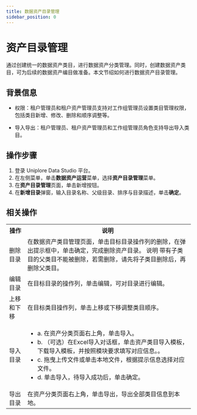 ```yaml
---
title: 数据资产目录管理
sidebar_position: 0
---
```

# 资产目录管理
通过创建统一的数据资产类目，进行数据资产分类管理。同时，创建数据资产类目，可为后续的数据资产编目做准备。本文节绍如何进行数据资产目录管理。

## 背景信息
- 权限：租户管理员和租户资产管理员支持对工作组管理员设置类目管理权限，包括类目新增、修改、删除和顺序调整等。

- 导入导出：租户管理员、租户资产管理员和工作组管理员角色支持导出导入类目。

## 操作步骤
1. 登录 Uniplore Data Studio 平台。
2. 在左侧菜单，单击**数据资产运营**菜单，选择**资产目录管理**菜单。
3. 在**资产目录管理**页面，单击新增按钮。
5. 在**新增目录**弹窗，输入目录名称、父级目录、排序与目录描述，单击**确定**。

## 相关操作
<table>
    <tr>
        <th>操作</th>
        <th>说明</th>
    </tr>
     <tr>
        <td>删除目录</td>
        <td>
            在数据资产类目管理页面，单击目标目录操作列的删除，在弹出提示框中，单击确定，完成删除资产目录。
            说明
            带有子类目的父类目不能被删除，若需删除，请先将子类目删除后，再删除父类目。      
        </td>
    </tr>
    <tr>
        <td>编辑目录</td>
        <td>在目标目录的操作列，单击编辑，可对目录进行编辑。</td>
    </tr>
    <tr>
        <td>上移和下移</td>
        <td>在目标类目操作列，单击上移或下移调整类目顺序。</td>
    </tr>
    <tr>
        <td>导入目录</td>
        <td>
            <ul>
                <li>a. 在资产分类页面右上角，单击导入。</li>
                <li>b. （可选）在Excel导入对话框，单击资产类目导入模板，下载导入模板，并按照模块要求填写对应信息。。</li>
                <li>c. 拖曳上传文件或单击本地文件，根据提示信息选择对应文件。</li>
                <li>d. 单击导入，待导入成功后，单击确定。</li>
            </ul>
        </td>
    </tr>
    <tr>
        <td>导出目录</td>
        <td>在资产分类页面右上角，单击导出，导出全部类目信息到本地。</td>
    </tr>
</table>